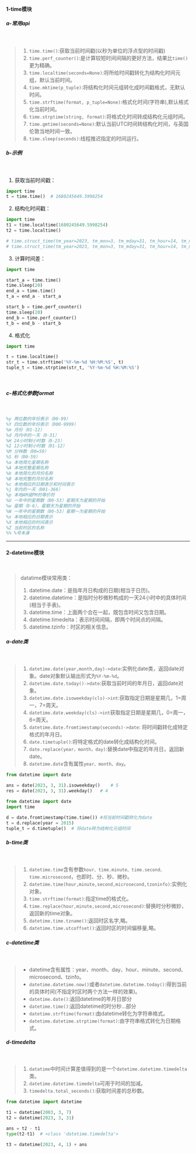 #### 1-time模块



##### a-常用api

<br>

> 1. `time.time()`:获取当前时间戳(以秒为单位的浮点型的时间戳)
> 2. `time.perf_counter()`:是计算较短时间间隔的更好方法，结果比`time()`更为精确。
> 3. `time.localtime(seconds=None)`:将所给时间戳转化为结构化时间元组，默认当前时间。
> 4. `time.mktime(p_tuple)`:将结构化时间元组转化成时间戳格式，无默认时间。
> 5. `time.strftime(format, p_tuple=None)`:格式化时间(字符串),默认格式化当前时间。
> 6. `time.strptime(string, format)`:将格式化时间转成结构化元组时间。
> 7. `time.gmtime(seconds=None)`:默认当前UTC时间转结构化时间，与英国伦敦当地时间一致。
>8. `time.sleep(secends)`:线程推迟指定的时间运行。
> 



##### b-示例

<br>

1. 获取当前时间戳：

```python
import time
t = time.time()  # 1680245649.5998254
```

2. 结构化时间戳：

```python
import time
t1 = time.localtime(1680245649.5998254)
t2 = time.localtime()

# time.struct_time(tm_year=2023, tm_mon=3, tm_mday=31, tm_hour=14, tm_min=54, tm_sec=9, tm_wday=4, tm_yday=90, tm_isdst=0)
# time.struct_time(tm_year=2023, tm_mon=3, tm_mday=31, tm_hour=14, tm_min=57, tm_sec=10, tm_wday=4, tm_yday=90, tm_isdst=0)
```

3. 计算时间差：

```python
import time

start_a = time.time()
time.sleep(20)
end_a = time.time()
t_a = end_a - start_a

start_b = time.perf_counter()
time.sleep(20)
end_b = time.perf_counter()
t_b = end_b - start_b
```

4. 格式化

```python
import time

t = time.localtime()
str_t = time.strftime('%Y-%m-%d %H:%M:%S', t)
tuple_t = time.strptime(str_t, '%Y-%m-%d %H:%M:%S')
```

<br>

##### c-格式化参数format

<br>

```tex
%y 两位数的年份表示（00-99）
%Y 四位数的年份表示（000-9999）
%m 月份（01-12）
%d 月内中的一天（0-31）
%H 24小时制小时数（0-23）
%I 12小时制小时数（01-12）
%M 分钟数（00=59）
%S 秒（00-59）
%a 本地简化星期名称
%A 本地完整星期名称
%b 本地简化的月份名称
%B 本地完整的月份名称
%c 本地相应的日期表示和时间表示
%j 年内的一天（001-366）
%p 本地AM或PM的等价符
%U 一年中的星期数（00-53）星期天为星期的开始
%w 星期（0-6），星期天为星期的开始
%W 一年中的星期数（00-53）星期一为星期的开始
%x 本地相应的日期表示
%X 本地相应的时间表示
%Z 当前时区的名称
%% %号本身
```

---



#### 2-datetime模块

<br>

> datatime模块常用类：
>
> 1. datetime.date：是指年月日构成的日期(相当于日历)。
> 2. datetime.datetime：是指时分秒微秒构成的一天24小时中的具体时间(相当于手表)。
> 3. datetime.time：上面两个合在一起，既包含时间又包含日期。
> 4. datetime.timedelta：表示时间间隔，即两个时间点的间隔。
> 5. datetime.tzinfo：时区的相关信息。

##### a-date类

<br>

> 1. `datetime.date(year,month,day)->date`:实例化date类，返回date对象。date对象默认输出形式为`%Y-%m-%d`。
> 2. `datetime.date.today()->date`:获取当前时间的年月日，返回date对象。
> 3. `datetime.date.isoweekday(cls)->int`:获取指定日期是星期几，1=周一，7=周天。
> 4. `datetime.date.weekday(cls)->int`获取指定日期是星期几，0=周一，6=周天。
> 5. `datetime.date.fromtimestamp(seconds)->date`: 将时间戳转化成特定格式的年月日。
> 6. `date.timetuple()`:将特定格式的date转化成结构化时间。
> 7. `date.replace(year，month，day)`:替换date中指定的年月日，返回新date。
> 8. `datetime.date`含有属性`year、month、day`。
>

```python
from datetime import date

ans = date(2023, 3, 31).isoweekday()	# 5
res = date(2023, 3, 31).weekday()	# 4
```

```python
from datetime import date
import time

d = date.fromtimestamp(time.time())	#将当前时间戳转化为date
t = d.replace(year = 2015)
tuple_t = d.timetuple()	 # 将date转为结构化元组时间
```



##### b-time类

<br>

> 1. `datetime.time`含有参数`hour、time.minute、time.second、time.microsecond`，也即时、分、秒、微秒。
> 2. `datetime.time(hour,minute,second,microsecond,tzoninfo)`:实例化对象。
> 3. `time.strftime(format)`:指定time的格式化。
> 4. `time.replace(hour,minute,second,microsecond)`:替换时分秒微妙，返回新的time对象。
> 5. `datetime.time.tzname()`:返回时区名字,略。
> 6. `datetime.time.utcoffset()`:返回时区的时间偏移量,略。



##### c-datetime类

<br>

> * datetime含有属性：year、month、day、hour、minute、second、microsecond、tzinfo。
> * `datetime.datetime.now()`或者`datetime.datetime.today()`:得到当前的具体时间(不指定时区时两个方法一样的效果)。
> * `datetime.date()`:返回datetime的年月日部分
> * `datetime.time()`:返回datetime的时分秒...部分
> * `datetime.strftime(format)`:由datetime转化为字符串格式。
> * `datetime.datetime.strptime(format)`:由字符串格式转化为日期格式。



##### d-timedelta

<br>

> 1. `datatime`中时间计算差值得到的是一个`datetime.datetime.timedelta`类。
> 2. `datetime.datetime.timedelta`可用于时间的加减。
> 3. `timedelta.total_seconds()`:获取时间差的总秒数。

```python
from datetime import datetime

t1 = datetime(2003, 3, 7)
t2 = datetime(2023, 3, 31)

ans = t2 - t1
type(t2-t1)  # <class 'datetime.timedelta'>

t3 = datetime(2023, 4, 1) + ans
```

